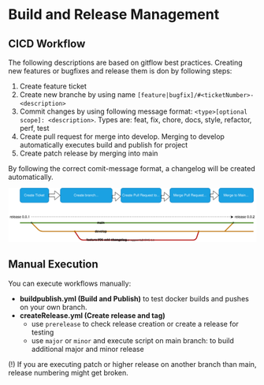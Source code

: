 # Build and Release Management

## CICD Workflow

The following descriptions are based on gitflow best practices. Creating new features or bugfixes and release them is don by following steps:

1. Create feature ticket
2. Create new branche by using name `[feature|bugfix]/#<ticketNumber>-<description>`
3. Commit changes by using following message format: `<type>[optional scope]: <description>`. Types are: feat, fix, chore, docs, style, refactor, perf, test
4. Create pull request for merge into develop. Merging to develop automatically executes build and publish for project
5. Create patch release by merging into main

By following the correct comit-message format, a changelog will be created automatically.

![CICD Workflow](imgs/releasemgmt.drawio.svg)

## Manual Execution

You can execute workflows manually:

* **buildpublish.yml (Build and Publish)** to test docker builds and pushes on your own branch.
* **createRelease.yml (Create release and tag)** 
    * use `prerelease` to check release creation or create a release for testing
    * use `major` or `minor` and execute script on main branch: to build additional major and minor release

(!) If you are executing patch or higher release on another branch than main, release numbering might get broken.
